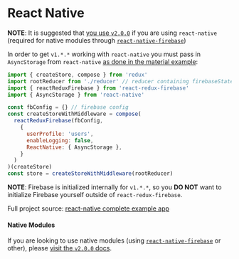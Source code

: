 # React Native
**NOTE**: It is suggested that [you use `v2.0.0`](http://docs.react-redux-firebase.com/history/v2.0.0/docs/recipes/react-native.html#native-modules) if you are using `react-native` (required for native modules through [`react-native-firebase`](https://github.com/invertase/react-native-firebase))

In order to get `v1.*.*` working with `react-native` you must pass in `AsyncStorage` from `react-native` [as done in the material example](https://github.com/prescottprue/react-redux-firebase/blob/master/examples/complete/react-native/src/store.js#L13):

```js
import { createStore, compose } from 'redux'
import rootReducer from './reducer' // reducer containing firebaseStateReducer
import { reactReduxFirebase } from 'react-redux-firebase'
import { AsyncStorage } from 'react-native'

const fbConfig = {} // firebase config
const createStoreWithMiddleware = compose(
  reactReduxFirebase(fbConfig,
    {
      userProfile: 'users',
      enableLogging: false,
      ReactNative: { AsyncStorage },
    }
  )
)(createStore)
const store = createStoreWithMiddleware(rootReducer)
```

**NOTE**: Firebase is initialized internally for `v1.*.*`, so you **DO NOT** want to initialize Firebase yourself outside of `react-redux-firebase`.

Full project source: [react-native complete example app](https://github.com/prescottprue/react-redux-firebase/tree/master/examples/complete/react-native)

#### Native Modules

If you are looking to use native modules (using [`react-native-firebase`](https://github.com/invertase/react-native-firebase) or other), please [visit the `v2.0.0` docs](http://docs.react-redux-firebase.com/history/v2.0.0/docs/recipes/react-native.html#native-modules).
